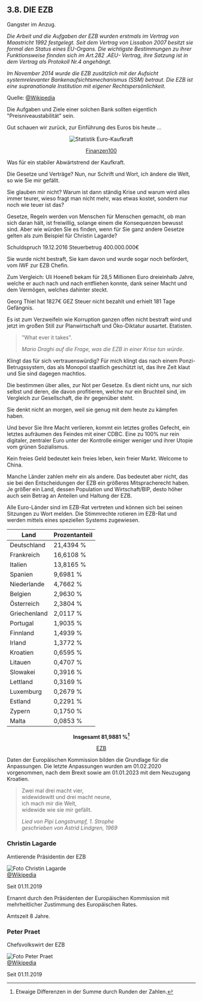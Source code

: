 ## 3.8. DIE EZB

Gangster im Anzug.

*Die Arbeit und die Aufgaben der EZB wurden erstmals im Vertrag von Maastricht 1992 festgelegt. Seit dem Vertrag von Lissabon 2007 besitzt sie formal den Status eines EU-Organs. Die wichtigste Bestimmungen zu ihrer Funktionsweise finnden sich im Art.282 .AEU-
Vertrag, ihre Satzung ist in dem Vertrag als Protokoll Nr.4 angehängt.*

*Im November 2014 wurde die EZB zusätzlich mit der Aufsicht systemrelevanter Bankenaufsichtsmechanismus (SSM) betraut. Die EZB ist eine supranationale Institution mit eigener Rechtspersönlichkeit.*

Quelle: [@Wikipedia](https://de.wikipedia.org/wiki/Europ%C3%A4ische_Zentralbank)

Die Aufgaben und Ziele einer solchen Bank sollten eigentlich "Preisniveaustabilität" sein.

Gut schauen wir zurück, zur Einführung des Euros bis heute ...

<center>

![Statistik Euro-Kaufkraft](assets/kaufkraft.png)

[Finanzen100](https://www.finanzen100.de/finanznachrichten/boerse/ob-kontrolliert-oder-explosiv-an-einer-geldentwertung-fuehrt-kein-weg-vorbei_H578273647_1247295/)

</center>

Was für ein stabiler Abwärtstrend der Kaufkraft.



Die Gesetze und Verträge? Nun, nur Schrift und Wort, ich ändere die Welt, so wie Sie mir gefällt.

Sie glauben mir nicht? Warum ist dann ständig Krise und warum wird alles immer teurer, wieso fragt man nicht mehr, was etwas
kostet, sondern nur noch wie teuer ist das?

Gesetze, Regeln werden von Menschen für Menschen gemacht, ob man sich daran hält, ist freiwillig, solange einem die Konsequenzen bewusst sind. Aber wie würden Sie es finden, wenn für Sie ganz andere Gesetze gelten als zum Beispiel für Christin Lagarde?

Schuldspruch 19.12.2016
Steuerbetrug 400.000.000€

Sie wurde nicht bestraft, Sie kam davon und wurde sogar noch befördert, vom IWF zur EZB Chefin.

Zum Vergleich: Uli Hoeneß bekam für 28,5 Millionen Euro dreieinhalb Jahre, welche er auch nach und nach entfliehen konnte, dank seiner Macht und dem Vermögen, welches dahinter steckt.

Georg Thiel hat 1827€ GEZ Steuer nicht bezahlt und erhielt 181 Tage Gefängnis.

Es ist zum Verzweifeln wie Korruption ganzen offen nicht bestraft wird und jetzt im großen Still zur Planwirtschaft und Öko-Diktatur ausartet. Etatisten.

> "What ever it takes".
> 
> *Mario Draghi auf die Frage, was die EZB in einer Krise tun würde.*

Klingt das für sich vertrauenswürdig? Für mich klingt das nach einem Ponzi-Betrugssystem, das als Monopol staatlich geschützt ist, das ihre Zeit klaut und Sie sind dagegen machtlos.

Die bestimmen über alles, zur Not per Gesetze. Es dient nicht uns, nur sich selbst und deren, die davon profitieren, welche nur ein Bruchteil sind, im Vergleich zur Gesellschaft, die ihr gegenüber steht.

Sie denkt nicht an morgen, weil sie genug mit dem heute zu kämpfen haben.

Und bevor Sie Ihre Macht verlieren, kommt ein letztes großes Gefecht, ein letztes aufräumen des Feindes mit einer CDBC. Eine zu 100% nur rein digitaler, zentraler Euro unter der Kontrolle einiger weniger und ihrer Utopie vom grünen Sozialismus.

Kein freies Geld bedeutet kein freies leben, kein freier Markt. Welcome to China.

Manche Länder zahlen mehr ein als andere. Das bedeutet aber nicht, das sie bei den Entscheidungen der EZB ein größeres
Mitspracherecht haben. Je größer ein Land, dessen Population und Wirtschaft/BIP, desto höher auch sein Betrag an
Anteilen und Haltung der EZB.

Alle Euro-Länder sind im EZB-Rat vertreten und können sich bei seinen Sitzungen zu Wort melden. Die Stimmrechte rotieren im EZB-Rat und werden mittels eines speziellen Systems zugewiesen.

| Land         | Prozentanteil |
|--------------|---------------|
| Deutschland  | 21,4394 %     |
| Frankreich   | 16,6108 %     |
| Italien      | 13,8165 %     |
| Spanien      | 9,6981 %      |
| Niederlande  | 4,7662 %      |
| Belgien      | 2,9630 %      |
| Österreich   | 2,3804 %      |
| Griechenland | 2,0117 %      |
| Portugal     | 1,9035 %      |
| Finnland     | 1,4939 %      |
| Irland       | 1,3772 %      |
| Kroatien     | 0,6595 %      |
| Litauen      | 0,4707 %      |
| Slowakei     | 0,3916 %      |
| Lettland     | 0,3169 %      |
| Luxemburg    | 0,2679 %      |
| Estland      | 0,2291 %      |
| Zypern       | 0,1750 %      |
| Malta        | 0,0853 %      |


<center>

**Insgesamt 81,9881 %[^note]**

[^note]: Etwaige Differenzen in der Summe durch Runden der Zahlen.

[EZB](https://www.ecb.europa.eu/ecb/orga/capital/html/index.de.html)

</center>

Daten der Europäischen Kommission bilden die Grundlage für die Anpassungen. Die letzte Anpassungen wurden am 01.02.2020 vorgenommen, nach dem Brexit sowie am 01.01.2023 mit dem Neuzugang Kroatien.

> Zwei mal drei macht vier,<br>
> widewidewitt und drei macht neune,<br>
> ich mach mir die Welt,<br>
> widewide wie sie mir gefällt.<br>
> 
> *Lied von Pipi Langstrumpf, 1. Strophe<br> 
> geschrieben von Astrid Lindgren, 1969*

### Christin Lagarde

Amtierende Präsidentin der EZB

![Foto Christin Lagarde](assets/lagarde.png)<br>
[@Wikipedia](https://de.wikipedia.org/wiki/Christine_Lagarde)

Seit 01.11.2019



Ernannt durch den Präsidenten der Europäischen Kommission mit mehrheitlicher Zustimmung des Europäischen Rates.

Amtszeit 8 Jahre.

### Peter Praet

Chefsvolkswirt der EZB

![Foto Peter Praet](assets/preat.png)<br>
[@Wikipedia](https://de.wikipedia.org/wiki/Peter_Praet)

Seit 01.11.2019
